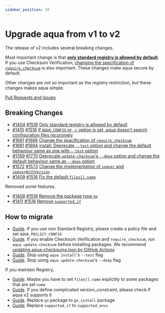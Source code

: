 ```yaml
---
sidebar_position: 10
---
```


# Upgrade aqua from v1 to v2

The release of v2 includes several breaking changes.

Most important change is that [**only standard registry is allowed by default**](only-standard-registry-is-allowed-by-default.md).
If you use Checksum Verification, [changing the specification of `require_checksum`](change-require_checksum.md) is also important.
These changes make aqua secure by default.

Other changes are not so important as the registry restriction, but these changes makes aqua simple.

[Pull Requests and Issues](https://github.com/aquaproj/aqua/milestone/96?closed=1)

## Breaking Changes

- [#1404](https://github.com/aquaproj/aqua/issues/1404) [#1516](https://github.com/aquaproj/aqua/pull/1516) [Only standard registry is allowed by default](only-standard-registry-is-allowed-by-default.md)
- [#1410](https://github.com/aquaproj/aqua/issues/1410) [#1516](https://github.com/aquaproj/aqua/pull/1516) [If `AQUA_CONFIG` or `-c` option is set, aqua doesn't search configuration files recursively](aqua-config.md)
- [#1681](https://github.com/aquaproj/aqua/issues/1681) [#1686](https://github.com/aquaproj/aqua/pull/1686) [Change the spacification of `require_checksum`](change-require_checksum.md)
- [#1691](https://github.com/aquaproj/aqua/issues/1691) [#1694](https://github.com/aquaproj/aqua/pull/1694) [install: Deprecate `--test` option and change the default behaviour same as one with `--test` option](deprecate-install-test-option.md)
- [#1769](https://github.com/aquaproj/aqua/issues/1769) [#1770](https://github.com/aquaproj/aqua/pull/1770) [Deprecate `update-checksum`'s `--deep` option and change the default behaviour same as `--deep` option](deprecate-update-checksum-deep-option.md)
- [#1572](https://github.com/aquaproj/aqua/pull/1572) [#1573](https://github.com/aquaproj/aqua/issues/1573) [Change the implementation of `semver` and `semverWithVersion`](change-semver.md)
- [#1409](https://github.com/aquaproj/aqua/issues/1409) [#1516](https://github.com/aquaproj/aqua/pull/1516) [Fix the default `files[].name`](fix-default-files-name.md)

Removed some features.

- [#1408](https://github.com/aquaproj/aqua/issues/1408) [#1516](https://github.com/aquaproj/aqua/pull/1516) [Remove the package type `go`](remove-type-go.md)
- [#1411](https://github.com/aquaproj/aqua/issues/1411) [#1516](https://github.com/aquaproj/aqua/pull/1516) [Remove `supported_if`](remove-supported_if.md)

## How to migrate

- [Guide](only-standard-registry-is-allowed-by-default.md#how-to-migrate). If you use non Standard Registry, please create a policy file and set `AQUA_POCLICY_CONFIG`
- [Guide](change-require_checksum.md#how-to-migrate). If you enable Checksum Verification and `require_checksum`, run `aqua update-checksum` before installing packages. We recommend [updating aqua-checksums.json by GitHub Actions](/docs/guides/checksum)
- [Guide](deprecate-install-test-option.md). Stop using `aqua install`'s `--test` flag
- [Guide](deprecate-update-checksum-deep-option.md). Stop using `aqua update-checksum`'s `--deep` flag

If you maintain Registry,

- [Guide](fix-default-files-name.md). Maybe you have to set `files[].name` explicitly to some packages that are set `name`
- [Guide](change-semver.md). If you define complicated version_constraint, please check if aqua v2 supports it
- [Guide](remove-type-go.md). Replace `go` package to `go_install` package
- [Guide](remove-supported_if.md). Replace `supported_if` to `supported_envs`
